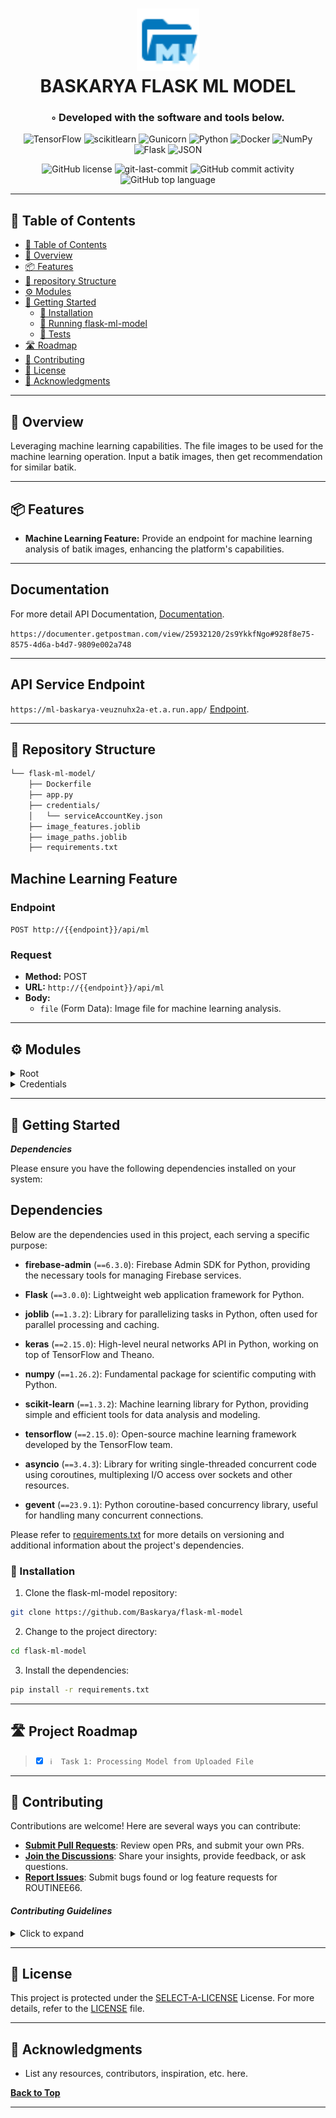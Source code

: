 <div align="center">
<h1 align="center">
<img src="https://raw.githubusercontent.com/PKief/vscode-material-icon-theme/ec559a9f6bfd399b82bb44393651661b08aaf7ba/icons/folder-markdown-open.svg" width="100" />
<br>BASKARYA FLASK ML MODEL</h1>
<h3>◦ Developed with the software and tools below.</h3>

<p align="center">
<img src="https://img.shields.io/badge/TensorFlow-FF6F00.svg?style=flat&logo=TensorFlow&logoColor=white" alt="TensorFlow" />
<img src="https://img.shields.io/badge/scikitlearn-F7931E.svg?style=flat&logo=scikit-learn&logoColor=white" alt="scikitlearn" />
<img src="https://img.shields.io/badge/Gunicorn-499848.svg?style=flat&logo=Gunicorn&logoColor=white" alt="Gunicorn" />
<img src="https://img.shields.io/badge/Python-3776AB.svg?style=flat&logo=Python&logoColor=white" alt="Python" />

<img src="https://img.shields.io/badge/Docker-2496ED.svg?style=flat&logo=Docker&logoColor=white" alt="Docker" />
<img src="https://img.shields.io/badge/NumPy-013243.svg?style=flat&logo=NumPy&logoColor=white" alt="NumPy" />
<img src="https://img.shields.io/badge/Flask-000000.svg?style=flat&logo=Flask&logoColor=white" alt="Flask" />
<img src="https://img.shields.io/badge/JSON-000000.svg?style=flat&logo=JSON&logoColor=white" alt="JSON" />
</p>
<img src="https://img.shields.io/github/license/Baskarya/flask-ml-model?style=flat&color=5D6D7E" alt="GitHub license" />
<img src="https://img.shields.io/github/last-commit/Baskarya/flask-ml-model?style=flat&color=5D6D7E" alt="git-last-commit" />
<img src="https://img.shields.io/github/commit-activity/m/Baskarya/flask-ml-model?style=flat&color=5D6D7E" alt="GitHub commit activity" />
<img src="https://img.shields.io/github/languages/top/Baskarya/flask-ml-model?style=flat&color=5D6D7E" alt="GitHub top language" />
</div>

---

## 📖 Table of Contents
- [📖 Table of Contents](#-table-of-contents)
- [📍 Overview](#-overview)
- [📦 Features](#-features)
- [📂 repository Structure](#-repository-structure)
- [⚙️ Modules](#modules)
- [🚀 Getting Started](#-getting-started)
    - [🔧 Installation](#-installation)
    - [🤖 Running flask-ml-model](#-running-flask-ml-model)
    - [🧪 Tests](#-tests)
- [🛣 Roadmap](#-roadmap)
- [🤝 Contributing](#-contributing)
- [📄 License](#-license)
- [👏 Acknowledgments](#-acknowledgments)

---


## 📍 Overview

Leveraging machine learning capabilities. The file images to be used for the machine learning operation. Input a batik images, then get recommendation for similar batik. 

---

## 📦 Features

- **Machine Learning Feature:** Provide an endpoint for machine learning analysis of batik images, enhancing the platform's capabilities.

---

## Documentation

For more detail API Documentation, [Documentation](https://documenter.getpostman.com/view/25932120/2s9YkkfNgo#928f8e75-8575-4d6a-b4d7-9809e002a748).

`https://documenter.getpostman.com/view/25932120/2s9YkkfNgo#928f8e75-8575-4d6a-b4d7-9809e002a748`


---

## API Service Endpoint

`https://ml-baskarya-veuznuhx2a-et.a.run.app/`
[Endpoint](https://ml-baskarya-veuznuhx2a-et.a.run.app/).


---


## 📂 Repository Structure

```sh
└── flask-ml-model/
    ├── Dockerfile
    ├── app.py
    ├── credentials/
    │   └── serviceAccountKey.json
    ├── image_features.joblib
    ├── image_paths.joblib
    ├── requirements.txt

```

## Machine Learning Feature

### Endpoint

`POST http://{{endpoint}}/api/ml`

### Request

- **Method:** POST
- **URL:** `http://{{endpoint}}/api/ml`
- **Body:**
  - `file` (Form Data): Image file for machine learning analysis.


---

## ⚙️ Modules

<details closed><summary>Root</summary>

| File                                                                                           | Summary                   |
| ---                                                                                            | ---                       |
| [Dockerfile](https://github.com/Baskarya/flask-ml-model/blob/main/Dockerfile)             | HTTPStatus Exception: 404 |
| [requirements.txt](https://github.com/Baskarya/flask-ml-model/blob/main/requirements.txt) | HTTPStatus Exception: 404 |
| [app.py](https://github.com/Baskarya/flask-ml-model/blob/main/app.py)                     | HTTPStatus Exception: 404 |

</details>

<details closed><summary>Credentials</summary>

| File                                                                                                                   | Summary                   |
| ---                                                                                                                    | ---                       |
| [serviceAccountKey.json](https://github.com/Baskarya/flask-ml-model/blob/main/credentials/serviceAccountKey.json) | HTTPStatus Exception: 404 |

</details>

---

## 🚀 Getting Started

***Dependencies***

Please ensure you have the following dependencies installed on your system:

## Dependencies

Below are the dependencies used in this project, each serving a specific purpose:

- **firebase-admin** (`==6.3.0`): Firebase Admin SDK for Python, providing the necessary tools for managing Firebase services.

- **Flask** (`==3.0.0`): Lightweight web application framework for Python.

- **joblib** (`==1.3.2`): Library for parallelizing tasks in Python, often used for parallel processing and caching.

- **keras** (`==2.15.0`): High-level neural networks API in Python, working on top of TensorFlow and Theano.

- **numpy** (`==1.26.2`): Fundamental package for scientific computing with Python.

- **scikit-learn** (`==1.3.2`): Machine learning library for Python, providing simple and efficient tools for data analysis and modeling.

- **tensorflow** (`==2.15.0`): Open-source machine learning framework developed by the TensorFlow team.

- **asyncio** (`==3.4.3`): Library for writing single-threaded concurrent code using coroutines, multiplexing I/O access over sockets and other resources.

- **gevent** (`==23.9.1`): Python coroutine-based concurrency library, useful for handling many concurrent connections.

Please refer to [requirements.txt](https://github.com/Baskarya/flask-ml-model/blob/main/requirements.txt) for more details on versioning and additional information about the project's dependencies.


### 🔧 Installation

1. Clone the flask-ml-model repository:
```sh
git clone https://github.com/Baskarya/flask-ml-model
```

2. Change to the project directory:
```sh
cd flask-ml-model
```

3. Install the dependencies:
```sh
pip install -r requirements.txt
```

---


## 🛣 Project Roadmap

> - [X] `ℹ️  Task 1: Processing Model from Uploaded File`

---

## 🤝 Contributing

Contributions are welcome! Here are several ways you can contribute:

- **[Submit Pull Requests](https://github.com/Baskarya/flask-ml-model/blob/main/CONTRIBUTING.md)**: Review open PRs, and submit your own PRs.
- **[Join the Discussions](https://github.com/Baskarya/flask-ml-model/discussions)**: Share your insights, provide feedback, or ask questions.
- **[Report Issues](https://github.com/Baskarya/flask-ml-model/issues)**: Submit bugs found or log feature requests for ROUTINEE66.

#### *Contributing Guidelines*

<details closed>
<summary>Click to expand</summary>

1. **Fork the Repository**: Start by forking the project repository to your GitHub account.
2. **Clone Locally**: Clone the forked repository to your local machine using a Git client.
   ```sh
   git clone <your-forked-repo-url>
   ```
3. **Create a New Branch**: Always work on a new branch, giving it a descriptive name.
   ```sh
   git checkout -b new-feature-x
   ```
4. **Make Your Changes**: Develop and test your changes locally.
5. **Commit Your Changes**: Commit with a clear and concise message describing your updates.
   ```sh
   git commit -m 'Implemented new feature x.'
   ```
6. **Push to GitHub**: Push the changes to your forked repository.
   ```sh
   git push origin new-feature-x
   ```
7. **Submit a Pull Request**: Create a PR against the original project repository. Clearly describe the changes and their motivations.

Once your PR is reviewed and approved, it will be merged into the main branch.

</details>

---

## 📄 License


This project is protected under the [SELECT-A-LICENSE](https://choosealicense.com/licenses) License. For more details, refer to the [LICENSE](https://choosealicense.com/licenses/) file.

---

## 👏 Acknowledgments

- List any resources, contributors, inspiration, etc. here.

[**Back to Top**](#Top)

---

